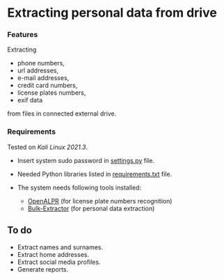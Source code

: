 # Extracting personal data from drive

### Features
Extracting 
- phone numbers, 
- url addresses, 
- e-mail addresses, 
- credit card numbers,
- license plates numbers,
- exif data

from files in connected external drive.

### Requirements
Tested on *Kali Linux 2021.3*.

- Insert system sudo password in [settings.py](https://gitlab.com/pawelptak/personal-data-extractor/-/blob/master/settings.py) file.

- Needed Python libraries listed in [requirements.txt](https://gitlab.com/pawelptak/personal-data-extractor/-/blob/master/requirements.txt) file.

- The system needs following tools installed:
    - [OpenALPR](https://github.com/openalpr/openalpr/wiki/Compilation-instructions-(Ubuntu-Linux)#the-easy-way) (for license plate numbers recognition)
    - [Bulk-Extractor](https://www.kali.org/tools/bulk-extractor/) (for personal data extraction)

## To do
- Extract names and surnames.
- Extract home addresses.
- Extract social media profiles.
- Generate reports.
